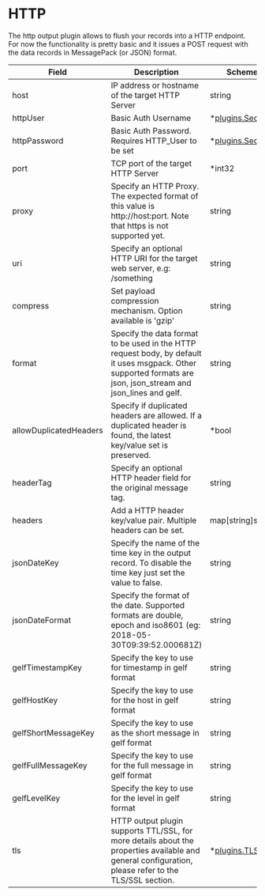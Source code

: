 # HTTP

The http output plugin allows to flush your records into a HTTP endpoint. For now the functionality is pretty basic and it issues a POST request with the data records in MessagePack (or JSON) format.


| Field | Description | Scheme |
| ----- | ----------- | ------ |
| host | IP address or hostname of the target HTTP Server | string |
| httpUser | Basic Auth Username | *[plugins.Secret](../secret.md) |
| httpPassword | Basic Auth Password. Requires HTTP_User to be set | *[plugins.Secret](../secret.md) |
| port | TCP port of the target HTTP Server | *int32 |
| proxy | Specify an HTTP Proxy. The expected format of this value is http://host:port. Note that https is not supported yet. | string |
| uri | Specify an optional HTTP URI for the target web server, e.g: /something | string |
| compress | Set payload compression mechanism. Option available is 'gzip' | string |
| format | Specify the data format to be used in the HTTP request body, by default it uses msgpack. Other supported formats are json, json_stream and json_lines and gelf. | string |
| allowDuplicatedHeaders | Specify if duplicated headers are allowed. If a duplicated header is found, the latest key/value set is preserved. | *bool |
| headerTag | Specify an optional HTTP header field for the original message tag. | string |
| headers | Add a HTTP header key/value pair. Multiple headers can be set. | map[string]string |
| jsonDateKey | Specify the name of the time key in the output record. To disable the time key just set the value to false. | string |
| jsonDateFormat | Specify the format of the date. Supported formats are double, epoch and iso8601 (eg: 2018-05-30T09:39:52.000681Z) | string |
| gelfTimestampKey | Specify the key to use for timestamp in gelf format | string |
| gelfHostKey | Specify the key to use for the host in gelf format | string |
| gelfShortMessageKey | Specify the key to use as the short message in gelf format | string |
| gelfFullMessageKey | Specify the key to use for the full message in gelf format | string |
| gelfLevelKey | Specify the key to use for the level in gelf format | string |
| tls | HTTP output plugin supports TTL/SSL, for more details about the properties available and general configuration, please refer to the TLS/SSL section. | *[plugins.TLS](../tls.md) |
